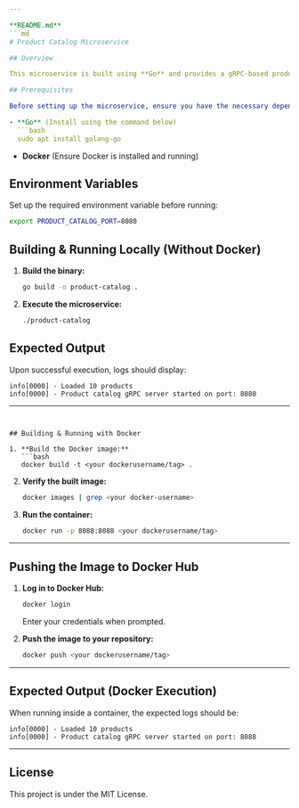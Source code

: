 ```yaml
---

**README.md**
```md
# Product Catalog Microservice

## Overview

This microservice is built using **Go** and provides a gRPC-based product catalog service. The application is containerized using **Docker** to enable easy deployment.

## Prerequisites

Before setting up the microservice, ensure you have the necessary dependencies installed:

- **Go** (Install using the command below)
  ```bash
  sudo apt install golang-go
  ```
- **Docker** (Ensure Docker is installed and running)

## Environment Variables

Set up the required environment variable before running:
```bash
export PRODUCT_CATALOG_PORT=8080
```

## Building & Running Locally (Without Docker)

1. **Build the binary:**
   ```bash
   go build -o product-catalog .
   ```
2. **Execute the microservice:**
   ```bash
   ./product-catalog
   ```

## Expected Output

Upon successful execution, logs should display:
```
info[0000] - Loaded 10 products
info[0000] - Product catalog gRPC server started on port: 8080
```

---
```


## Building & Running with Docker

1. **Build the Docker image:**
   ```bash
   docker build -t <your dockerusername/tag> .
   ```
2. **Verify the built image:**
   ```bash
   docker images | grep <your docker-username>
   ```
3. **Run the container:**
   ```bash
   docker run -p 8088:8088 <your dockerusername/tag>
   ```

---

## Pushing the Image to Docker Hub

1. **Log in to Docker Hub:**
   ```bash
   docker login
   ```
   Enter your credentials when prompted.

2. **Push the image to your repository:**
   ```bash
   docker push <your dockerusername/tag>
   ```

---

## Expected Output (Docker Execution)

When running inside a container, the expected logs should be:

```
info[0000] - Loaded 10 products
info[0000] - Product catalog gRPC server started on port: 8088
```

---

## License

This project is under the MIT License.
```
